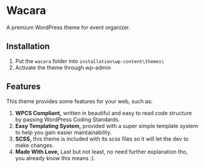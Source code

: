 # Wacara
A premium WordPress theme for event organizer.
## Installation
1. Put the `wacara` folder into `installation\wp-content\themes\`
2. Activate the theme through wp-admin
## Features
This theme provides some features for your web, such as:
1. **WPCS Compliant,** written in beautiful and easy to read code structure by passing WordPress Coding Standards.
2. **Easy Templating System,** provided with a super simple template system to help you gain easier maintainability.
3. **SCSS,** this theme is included with its scss files so it will let the dev to make changes.
4. **Made With Love,** Last but not least, no need further explanation tho, you already know this means :).
